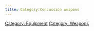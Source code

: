 ```yaml
---
title: Category:Concussion weapons
---
```


[Category: Equipment](Category:_Equipment "wikilink") [Category:
Weapons](Category:_Weapons "wikilink")